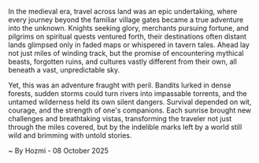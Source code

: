 
In the medieval era, travel across land was an epic undertaking, where every journey beyond the familiar village gates became a true adventure into the unknown. Knights seeking glory, merchants pursuing fortune, and pilgrims on spiritual quests ventured forth, their destinations often distant lands glimpsed only in faded maps or whispered in tavern tales. Ahead lay not just miles of winding track, but the promise of encountering mythical beasts, forgotten ruins, and cultures vastly different from their own, all beneath a vast, unpredictable sky.

Yet, this was an adventure fraught with peril. Bandits lurked in dense forests, sudden storms could turn rivers into impassable torrents, and the untamed wilderness held its own silent dangers. Survival depended on wit, courage, and the strength of one's companions. Each sunrise brought new challenges and breathtaking vistas, transforming the traveler not just through the miles covered, but by the indelible marks left by a world still wild and brimming with untold stories.

~ By Hozmi - 08 October 2025
